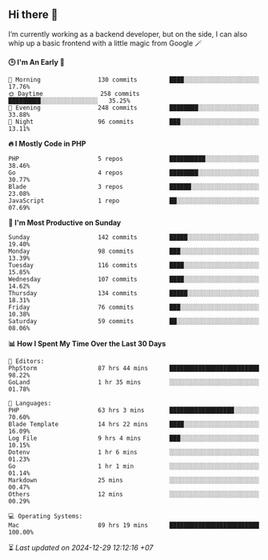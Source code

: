 ## Hi there 👋
I’m currently working as a backend developer, but on the side, I can also whip up a basic frontend with a little magic from Google 🪄

<!--START_SECTION:readme-stats-->
**🕒 I'm An Early 🐤**

```text
🌅 Morning                130 commits         ████░░░░░░░░░░░░░░░░░░░░░   17.76%
🌞 Daytime                258 commits         █████████░░░░░░░░░░░░░░░░   35.25%
🌆 Evening                248 commits         ████████░░░░░░░░░░░░░░░░░   33.88%
🌙 Night                  96 commits          ███░░░░░░░░░░░░░░░░░░░░░░   13.11%
```

**🔥 I Mostly Code in PHP**

```text
PHP                      5 repos             ██████████░░░░░░░░░░░░░░░   38.46%
Go                       4 repos             ████████░░░░░░░░░░░░░░░░░   30.77%
Blade                    3 repos             ██████░░░░░░░░░░░░░░░░░░░   23.08%
JavaScript               1 repo              ██░░░░░░░░░░░░░░░░░░░░░░░   07.69%
```

**📅 I'm Most Productive on Sunday**

```text
Sunday                   142 commits         █████░░░░░░░░░░░░░░░░░░░░   19.40%
Monday                   98 commits          ███░░░░░░░░░░░░░░░░░░░░░░   13.39%
Tuesday                  116 commits         ████░░░░░░░░░░░░░░░░░░░░░   15.85%
Wednesday                107 commits         ████░░░░░░░░░░░░░░░░░░░░░   14.62%
Thursday                 134 commits         █████░░░░░░░░░░░░░░░░░░░░   18.31%
Friday                   76 commits          ███░░░░░░░░░░░░░░░░░░░░░░   10.38%
Saturday                 59 commits          ██░░░░░░░░░░░░░░░░░░░░░░░   08.06%
```

**📊 How I Spent My Time Over the Last 30 Days**

```text
📝 Editors:
PhpStorm                 87 hrs 44 mins      █████████████████████████   98.22%
GoLand                   1 hr 35 mins        ░░░░░░░░░░░░░░░░░░░░░░░░░   01.78%

💬 Languages:
PHP                      63 hrs 3 mins       ██████████████████░░░░░░░   70.60%
Blade Template           14 hrs 22 mins      ████░░░░░░░░░░░░░░░░░░░░░   16.09%
Log File                 9 hrs 4 mins        ███░░░░░░░░░░░░░░░░░░░░░░   10.15%
Dotenv                   1 hr 6 mins         ░░░░░░░░░░░░░░░░░░░░░░░░░   01.23%
Go                       1 hr 1 min          ░░░░░░░░░░░░░░░░░░░░░░░░░   01.14%
Markdown                 25 mins             ░░░░░░░░░░░░░░░░░░░░░░░░░   00.47%
Others                   12 mins             ░░░░░░░░░░░░░░░░░░░░░░░░░   00.29%

💻 Operating Systems:
Mac                      89 hrs 19 mins      █████████████████████████   100.00%
```



⏳ *Last updated on 2024-12-29 12:12:16 +07*
<!--END_SECTION:readme-stats-->
